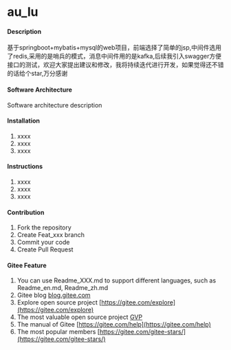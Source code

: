# au_lu

#### Description
基于springboot+mybatis+mysql的web项目，前端选择了简单的jsp,中间件选用了redis,采用的是哨兵的模式，消息中间件用的是kafka,后续我引入swagger方便接口的测试，欢迎大家提出建议和修改，我将持续迭代进行开发，如果觉得还不错的话给个star,万分感谢

#### Software Architecture
Software architecture description

#### Installation

1.  xxxx
2.  xxxx
3.  xxxx

#### Instructions

1.  xxxx
2.  xxxx
3.  xxxx

#### Contribution

1.  Fork the repository
2.  Create Feat_xxx branch
3.  Commit your code
4.  Create Pull Request


#### Gitee Feature

1.  You can use Readme\_XXX.md to support different languages, such as Readme\_en.md, Readme\_zh.md
2.  Gitee blog [blog.gitee.com](https://blog.gitee.com)
3.  Explore open source project [https://gitee.com/explore](https://gitee.com/explore)
4.  The most valuable open source project [GVP](https://gitee.com/gvp)
5.  The manual of Gitee [https://gitee.com/help](https://gitee.com/help)
6.  The most popular members  [https://gitee.com/gitee-stars/](https://gitee.com/gitee-stars/)
